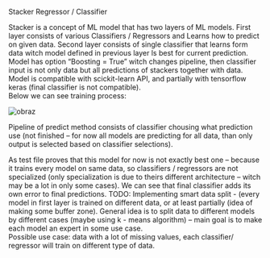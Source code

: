 Stacker Regressor / Classifier

Stacker is a concept of ML model that has two layers of ML models. First layer consists of various Classifiers / Regressors and Learns how to predict on given data. Second layer consists of single classifier that learns form data witch model defined in previous layer ls best for current prediction. Model has option “Boosting = True” witch changes pipeline, then classifier input is not only  data but all predictions of stackers together with data. Model is compatible with scickit-learn API, and partially with tensorflow keras (final classifier is not compatible).  
Below we can see training process:


![obraz](https://user-images.githubusercontent.com/101389064/173014204-1be6614e-e70a-4823-9474-9aefc46533bc.png)


Pipeline of predict method consists of classifier chousing what prediction use (not finished – for now all models are predicting for all data, than only output is selected based on classifier selections).

As test file proves that this model for now is not exactly best one – because it trains every model on same data, so classifiers / regressors are not specialized (only specialization is due to theirs different architecture – witch may be a lot in only some cases).  We can see that final classifier adds its own error to final predictions. 
TODO: Implementing smart data split - (every model in first layer is trained on different data, or at least partially (idea of making some buffer zone).  General idea is to split data to different models by different cases (maybe using k - means algorithm) – main goal is to make each model an expert in some use case.  
Possible use case: data with a lot of missing values, each classifier/ regressor will train on different type of data. 
